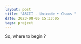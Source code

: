 ```yaml
---
layout: post
title: "ASCII - Unicode • Chaos "
date: 2023-08-05 15:33:05
tags: project
---
```


So, where to begin ? 



